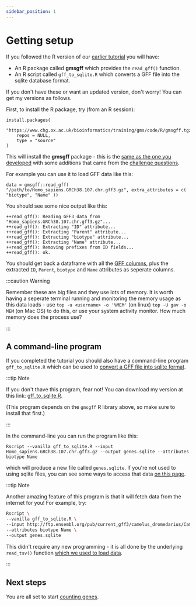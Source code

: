 ```yaml
---
sidebar_position: 1
---
```


# Getting setup

If you followed the R version of our [earlier tutorial](../programming_with_gene_annotations3/README.md) you will have:

* An R package called **gmsgff** which provides the `read_gff()` function.
* An R script called `gff_to_sqlite.R` which converts a GFF file into the sqlite database format.

If you don't have these or want an updated version, don't worry!  You can get my versions as follows.

First, to install the R package, try (from an R session):
```
install.packages(
	"https://www.chg.ox.ac.uk/bioinformatics/training/gms/code/R/gmsgff.tgz",
	repos = NULL,
	type = "source"
)
```

This will install the **gmsgff** package - this is the [same as the one you developed](../programming_with_gene_annotations3/007_making_a_module.md) with some additions that came from the [challenge
questions](../programming_with_gene_annotations3/009_challenge_questions.md).  

For example you can use it to load GFF data like this:
```
data = gmsgff::read_gff( "/path/to/Homo_sapiens.GRCh38.107.chr.gff3.gz", extra_attributes = c( "biotype", "Name" ))
```

You should see some nice output like this:
```
++read_gff(): Reading GFF3 data from "Homo_sapiens.GRCh38.107.chr.gff3.gz"...
++read_gff(): Extracting "ID" attribute...                                                          
++read_gff(): Extracting "Parent" attribute...
++read_gff(): Extracting "biotype" attribute...
++read_gff(): Extracting "Name" attribute...
++read_gff(): Removing prefixes from ID fields...
++read_gff(): ok.
```

You should get back a dataframe with all the [GFF columns](https://m.ensembl.org/info/website/upload/gff3.html), plus
the extracted `ID`, `Parent`, `biotype` and `Name` attributes as seperate columns.

:::caution Warning

Remember these are big files and they use lots of memory.  It is worth having a seperate terminal running and monitoring
the memory usage as this data loads - use `top -u <username> -o '%MEM'` (on linux) `top -U gav -o MEM` (on Mac OS) to do
this, or use your system activity monitor.  How much memory does the process use?

:::

## A command-line program

If you completed the tutorial you should also have a command-line program `gff_to_sqlite.R` which can be used to
[convert a GFF file into sqlite format](../programming_with_gene_annotations3/008_Converting_gff_to_sqlite.md).  

:::tip Note

If you don't thave this program, fear not!  You can download my version at this link:
[gff_to_sqlite.R](https://github.com/chg-training/chg-training-resources/blob/main/docs/bioinformatics/analysing_genes_across_species/code/gff_to_sqlite.R).

(This program depends on the `gmsgff` R library above, so make sure to install that first.)

:::

In the command-line you can run the program like this:

```
Rscript --vanilla gff_to_sqlite.R --input Homo_sapiens.GRCh38.107.chr.gff3.gz --output genes.sqlite --attributes biotype Name
```
which will produce a new file called `genes.sqlite`.  If you're not used to using sqlite files, you can see some ways to
access that data [on this page](../programming_with_gene_annotations3/appendices/sqlite_access.md).

:::tip Note

Another amazing feature of this program is that it will fetch data from the internet for you!  For example, try:
```sh
Rscript \
--vanilla gff_to_sqlite.R \
--input http://ftp.ensembl.org/pub/current_gff3/camelus_dromedarius/Camelus_dromedarius.CamDro2.110.chr.gff3.gz \
--attributes biotype Name \
--output genes.sqlite
```

This didn't require any new programming - it is all done by the underlying `read_tsv()` function [which we used to load
data](../programming_with_gene_annotations3/003_Getting_started_writing_some_code.md).

:::

## Next steps

You are all set to start [counting genes](./006_Counting_genes_1.md).
